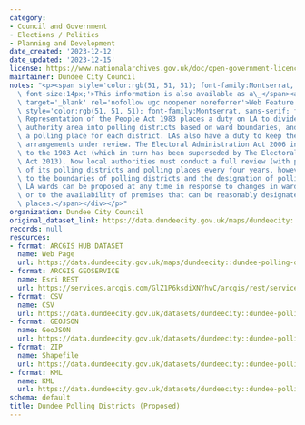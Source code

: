 ```yaml
---
category:
- Council and Government
- Elections / Politics
- Planning and Development
date_created: '2023-12-12'
date_updated: '2023-12-15'
license: https://www.nationalarchives.gov.uk/doc/open-government-licence/version/3/
maintainer: Dundee City Council
notes: "<p><span style='color:rgb(51, 51, 51); font-family:Montserrat, sans-serif;\
  \ font-size:14px;'>This information is also available as a\_</span><a href='https://dservices.arcgis.com/GlZ1P6ksdiXNYhvC/arcgis/services/Dundee_Polling_Districts_Proposed/WFSServer?service=wfs&amp;request=getcapabilities'\
  \ target='_blank' rel='nofollow ugc noopener noreferrer'>Web Feature Service (WFS)</a><div><span\
  \ style='color:rgb(51, 51, 51); font-family:Montserrat, sans-serif; font-size:14px;'>The\
  \ Representation of the People Act 1983 places a duty on LA to divide the local\
  \ authority area into polling districts based on ward boundaries, and to designate\
  \ a polling place for each district. LAs also have a duty to keep these polling\
  \ arrangements under review. The Electoral Administration Act 2006 introduced amendments\
  \ to the 1983 Act (which in turn has been superseded by The Electoral Administration\
  \ Act 2013). Now local authorities must conduct a full review (with public consultation)\
  \ of its polling districts and polling places every four years, however adjustments\
  \ to the boundaries of polling districts and the designation of polling places within\
  \ LA wards can be proposed at any time in response to changes in ward boundaries\
  \ or to the availability of premises that can be reasonably designated as polling\
  \ places.</span></div></p>"
organization: Dundee City Council
original_dataset_link: https://data.dundeecity.gov.uk/maps/dundeecity::dundee-polling-districts-proposed
records: null
resources:
- format: ARCGIS HUB DATASET
  name: Web Page
  url: https://data.dundeecity.gov.uk/maps/dundeecity::dundee-polling-districts-proposed
- format: ARCGIS GEOSERVICE
  name: Esri REST
  url: https://services.arcgis.com/GlZ1P6ksdiXNYhvC/arcgis/rest/services/Dundee_Polling_Districts_2023_view/FeatureServer/0
- format: CSV
  name: CSV
  url: https://data.dundeecity.gov.uk/datasets/dundeecity::dundee-polling-districts-proposed.csv?where=1=1&outSR=%7B%22latestWkid%22%3A27700%2C%22wkid%22%3A27700%7D
- format: GEOJSON
  name: GeoJSON
  url: https://data.dundeecity.gov.uk/datasets/dundeecity::dundee-polling-districts-proposed.geojson?where=1=1&outSR=%7B%22latestWkid%22%3A27700%2C%22wkid%22%3A27700%7D
- format: ZIP
  name: Shapefile
  url: https://data.dundeecity.gov.uk/datasets/dundeecity::dundee-polling-districts-proposed.zip?where=1=1&outSR=%7B%22latestWkid%22%3A27700%2C%22wkid%22%3A27700%7D
- format: KML
  name: KML
  url: https://data.dundeecity.gov.uk/datasets/dundeecity::dundee-polling-districts-proposed.kml?where=1=1&outSR=%7B%22latestWkid%22%3A27700%2C%22wkid%22%3A27700%7D
schema: default
title: Dundee Polling Districts (Proposed)
---
```

